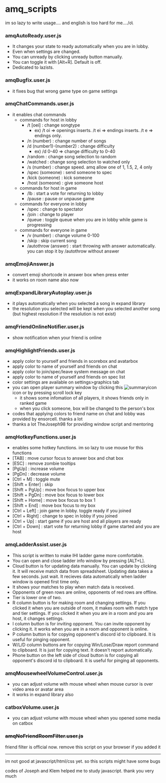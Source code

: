 # amq_scripts

im so lazy to write usage.... and english is too hard for me..../o\

### amqAutoReady.user.js
- It changes your state to ready automatically when you are in lobby.
- Even when settings are changed.
- You can unready by clicking unready button manually.
- You can toggle it with [Alt+R]. Default is off.
- Dedicated to lazists.

### amqBugfix.user.js
- it fixes bug that wrong game type on game settings

### amqChatCommands.user.js
- it enables chat commands
  - commands for host in lobby
    - /t [oei] : change songtype
      - ex) /t oi => openings inserts. /t ei => endings inserts. /t e => endings only.
    - /n (number) : change number of songs
    - /d (number1)-(number2) : change difficulty
      - ex) /d 0-40 => change difficulty to 0-40
    - /random : change song selection to random
    - /watched : change song selection to watched only
    - /s (number) : change speed. amq allow one of 1, 1.5, 2, 4 only
    - /spec (someone) : send someone to spec
    - /kick (someone) : kick someone
    - /host (someone) : give someone host
  - commands for host in game
    - /lb : start a vote for returning to lobby
    - /pause : pause or unpause game
  - commands for everyone in lobby
    - /spec : change to spectator
    - /join : change to player
    - /queue : toggle queue when you are in lobby while game is progressing
  - commands for everyone in game
    - /v (number) : change volume 0-100
    - /skip : skip current song
    - /autothrow (answer) : start throwing with answer automatically. you can stop it by /autothrow without answer

### amqEmojiAnswer.js
- convert emoji shortcode in answer box when press enter
- it works on room name also now

### amqExpandLibraryAutoplay.user.js
- it plays automatically when you selected a song in expand library
- the resolution you selected will be kept when you selected another song (but highest resolution if the resolution is not exist)

### amqFriendOnlineNotifier.user.js
- show notification when your friend is online

### amqHighlightFriends.user.js
- apply color to yourself and friends in scorebox and avatarbox
- apply color to name of yourself and friends on chat
- apply color to join/spec/leave system message on chat
- apply color to name of yourself and friends on spec list
- color settings are available on settings>graphics tab
- you can open player summary window by clicking this ![summaryicon](https://i.imgur.com/ZFLFd2t.png) icon or by pressing scroll lock key
  + it shows some infomation of all players, it shows friends only in ranked game
  + when you click someone, box will be changed to the person's box
- codes that applying colors to friend name on chat and lobby was provided by ensorcell. thanks a lot
- thanks a lot TheJoseph98 for providing window script and mentoring

### amqHotkeyFunctions.user.js
- enables some hotkey functions. im so lazy to use mouse for this functions
- [TAB] : move cursor focus to answer box and chat box
- [ESC] : remove zombie tooltips
- [PgUp] : increase volume
- [PgDn] : decrease volume
- [Ctrl + M] : toggle mute
- [Shift + Enter] : skip
- [Shift + PgUp] : move box focus to upper box
- [Shift + PgDn] : move box focus to lower box
- [Shift + Home] : move box focus to box 1
- [Shift + End] : move box focus to my box
- [Ctrl + Left] : join game in lobby. toggle ready if you joined
- [Ctrl + Right] : change to spec in lobby if you joined
- [Ctrl + Up] : start game if you are host and all players are ready
- [Ctrl + Down] : start vote for returning lobby if game started and you are host

### amqLadderAssist.user.js
- This script is written to make IHI ladder game more comfortable.
- You can open and close ladder info window by pressing [ALT+L].
- Cloud button is for updating data manually. You can update by clicking it. It will receive match data from spreadsheet. Updating data takes a few seconds. just wait. It recieves data automatically when ladder window is opened first time only.
- It shows your matches to play when match data is received.
- Opponents of green rows are online, opponents of red rows are offline.
- Tier is lower one of two.
- R column button is for making room and changing settings. If you clicked it when you are outside of room, it makes room with match type and tier settings. If you clicked it when you are in a room and you are host, it changes settings.
- I column button is for inviting opponent. You can invite opponent by clicking it. it works when you are in a room and opponent is online.
- P column button is for copying opponent's discord id to clipboard. It is useful for pinging opponent.
- W/L/D column buttons are for copying Win/Lose/Draw report command to clipboard. It is just for copying text. It doesn't report automatically.
- Phone button on the left side of cloud button is for copying all opponent's discord id to clipboard. It is useful for pinging all opponents.

### amqMousewheelVolumeControl.user.js
- you can adjust volume with mouse wheel when mouse cursor is over video area or avatar area
- it works in expand library also

### catboxVolume.user.js
- you can adjust volume with mouse wheel when you opened some media on catbox

### ~~amqNoFriendRoomFilter.user.js~~
friend filter is official now. remove this script on your browser if you added it

---
im not good at javascript/html/css yet. so this scripts might have some bugs

codes of Joseph and Klem helped me to study javascript. thank you very much
